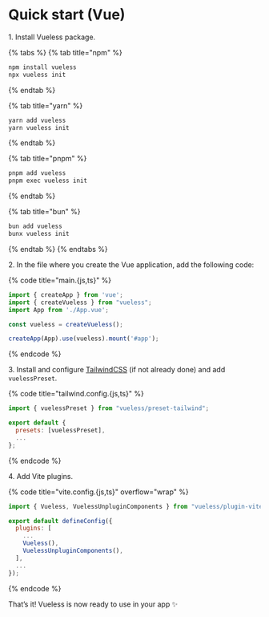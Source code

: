 # Quick start (Vue)

1\. Install Vueless package.

{% tabs %}
{% tab title="npm" %}
```bash
npm install vueless
npx vueless init
```
{% endtab %}

{% tab title="yarn" %}
```bash
yarn add vueless
yarn vueless init
```
{% endtab %}

{% tab title="pnpm" %}
```bash
pnpm add vueless
pnpm exec vueless init
```
{% endtab %}

{% tab title="bun" %}
```bash
bun add vueless
bunx vueless init
```
{% endtab %}
{% endtabs %}

2\. In the file where you create the Vue application, add the following code:&#x20;

{% code title="main.{js,ts}" %}
```javascript
import { createApp } from 'vue';
import { createVueless } from "vueless";
import App from './App.vue';

const vueless = createVueless();

createApp(App).use(vueless).mount('#app');
```
{% endcode %}

3\. Install and configure [TailwindCSS](https://tailwindcss.com/docs/guides/vite#vue) (if not already done) and add `vuelessPreset`.

{% code title="tailwind.config.{js,ts}" %}
```javascript
import { vuelessPreset } from "vueless/preset-tailwind";

export default {
  presets: [vuelessPreset],
  ...
};
```
{% endcode %}

4\. Add Vite plugins.

{% code title="vite.config.{js,ts}" overflow="wrap" %}
```javascript
import { Vueless, VuelessUnpluginComponents } from "vueless/plugin-vite";

export default defineConfig({
  plugins: [
    ...
    Vueless(),
    VuelessUnpluginComponents(),
  ],
  ...
});
```
{% endcode %}

That’s it! Vueless is now ready to use in your app ✨


